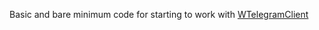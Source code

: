 Basic and bare minimum code for starting to work with [WTelegramClient](https://github.com/wiz0u/WTelegramClient)
